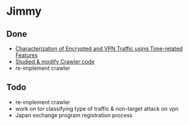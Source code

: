 # Jimmy

## Done

- [Characterization of Encrypted and VPN Traffic using Time-related Features](https://hackmd.io/@NCGXxkNfR2WNISqcwagt4Q/ry1VbHWQU)
- [Studied & modify Crawler code](https://github.com/webfp/tor-browser-crawler)
- re-implement crawler

## Todo

- re-implement crawler
- work on tor classifying type of traffic & non-target attack on vpn
- Japan exchange program registration process